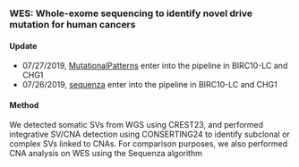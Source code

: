 ### WES: Whole-exome sequencing to identify novel drive mutation for human cancers

#### Update
* 07/27/2019, [MutationalPatterns](https://bioconductor.org/packages/release/bioc/html/MutationalPatterns.html) enter into the pipeline in BIRC10-LC and CHG1
* 07/26/2019, [sequenza](https://cran.r-project.org/web/packages/sequenza/index.html) enter into the pipeline in BIRC10-LC and CHG1

#### Method
We detected somatic SVs from WGS using CREST23, and performed integrative SV/CNA detection using CONSERTING24 to identify subclonal or complex SVs linked to CNAs. For comparison purposes, we also performed CNA analysis on WES using the Sequenza algorithm


